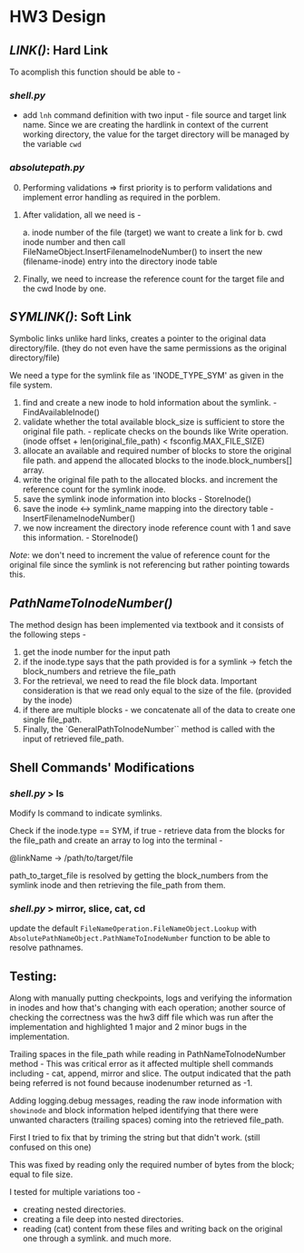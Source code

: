 # HW3 Design

## _LINK()_: Hard Link

To acomplish this function should be able to -

### _shell.py_

- add `lnh` command definition with two input - file source and target link name. Since we are creating the hardlink in context of the current working directory, the value for the target directory will be managed by the variable `cwd`

### _absolutepath.py_

0. Performing validations => first priority is to perform validations and implement error handling as required in the porblem.

1. After validation, all we need is -

    a. inode number of the file (target) we want to create a link for
    b. cwd inode number and then call FileNameObject.InsertFilenameInodeNumber() to insert the new (filename-inode) entry into the directory inode table

2. Finally, we need to increase the reference count for the target file and the cwd Inode by one.

## _SYMLINK()_: Soft Link

Symbolic links unlike hard links, creates a pointer to the original data directory/file. (they do not even have the same permissions as the original directory/file)

We need a type for the symlink file as 'INODE_TYPE_SYM' as given in the file system.

1. find and create a new inode to hold information about the symlink. - FindAvailableInode()
2. validate whether the total available block_size is sufficient to store the original file path. - replicate checks on the bounds like Write operation. (inode offset + len(original_file_path) < fsconfig.MAX_FILE_SIZE)
3. allocate an available and required number of blocks to store the original file path. and append the allocated blocks to the inode.block_numbers[] array.
4. write the original file path to the allocated blocks. and increment the reference count for the symlink inode.
5. save the symlink inode information into blocks - StoreInode()
6. save the inode <-> symlink_name mapping into the directory table - InsertFilenameInodeNumber()
7. we now increament the directory inode reference count with 1 and save this information. - StoreInode()

_Note_: we don't need to increment the value of reference count for the original file since the symlink is not referencing but rather pointing towards this.

## _PathNameToInodeNumber()_

The method design has been implemented via textbook and it consists of the following steps -

1. get the inode number for the input path
2. if the inode.type says that the path provided is for a symlink -> fetch the block_numbers and retrieve the file_path
3. For the retrieval, we need to read the file block data. Important consideration is that we read only equal to the size of the file. (provided by the inode)
4. if there are multiple blocks - we concatenate all of the data to create one single file_path.
5. Finally, the `GeneralPathToInodeNumber`` method is called with the input of retrieved file_path.

## Shell Commands' Modifications

### _shell.py_ > ls

Modify ls command to indicate symlinks.

Check if the inode.type == SYM, if true - retrieve data from the blocks for the file_path and create an array to log into the terminal -

@linkName -> /path/to/target/file

path_to_target_file is resolved by getting the block_numbers from the symlink inode and then retrieving the file_path from them.

### _shell.py_ > mirror, slice, cat, cd

update the default `FileNameOperation.FileNameObject.Lookup` with `AbsolutePathNameObject.PathNameToInodeNumber` function to be able to resolve pathnames.

## Testing:

Along with manually putting checkpoints, logs and verifying the information in inodes and how that's changing with each operation; another source of checking the correctness was the hw3 diff file which was run after the implementation and highlighted 1 major and 2 minor bugs in the implementation.

Trailing spaces in the file_path while reading in PathNameToInodeNumber method -
This was critical error as it affected multiple shell commands including - cat, append, mirror and slice.
The output indicated that the path being referred is not found because inodenumber returned as -1.

Adding logging.debug messages, reading the raw inode information with `showinode` and block information helped identifying that there were unwanted characters (trailing spaces) coming into the retrieved file_path.

First I tried to fix that by triming the string but that didn't work. (still confused on this one)

This was fixed by reading only the required number of bytes from the block; equal to file size.

I tested for multiple variations too -

- creating nested directories.
- creating a file deep into nested directories.
- reading (cat) content from these files and writing back on the original one through a symlink.
and much more.
